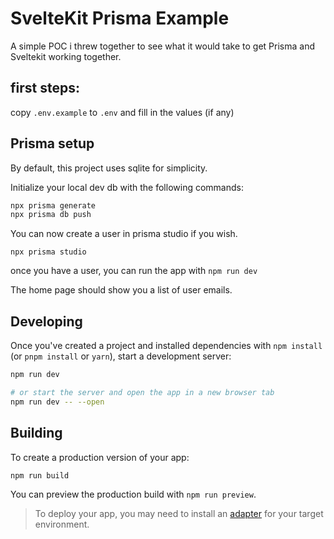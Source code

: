 # SvelteKit Prisma Example

A simple POC i threw together to see what it would take to get Prisma and Sveltekit working together.

## first steps:

copy `.env.example` to `.env` and fill in the values (if any)

## Prisma setup

By default, this project uses sqlite for simplicity.

Initialize your local dev db with the following commands:

```bash
npx prisma generate
npx prisma db push
```

You can now create a user in prisma studio if you wish.

```
npx prisma studio
```

once you have a user, you can run the app with `npm run dev`

The home page should show you a list of user emails.

## Developing

Once you've created a project and installed dependencies with `npm install` (or `pnpm install` or `yarn`), start a development server:

```bash
npm run dev

# or start the server and open the app in a new browser tab
npm run dev -- --open
```

## Building

To create a production version of your app:

```bash
npm run build
```

You can preview the production build with `npm run preview`.

> To deploy your app, you may need to install an [adapter](https://kit.svelte.dev/docs/adapters) for your target environment.
